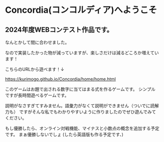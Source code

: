 # Concordia(コンコルディア)へようこそ

## 2024年度WEBコンテスト作品です。
なんとかして間に合わせました。

なので実装したかった物が減っていますが、楽しさだけは減るどころか増えています！

こちらのURLから遊べます！↓

https://kurimogo.github.io/Concordia/home/home.html

このゲームはお題で出される数字に当てはまる式を作るゲームです。
シンプルですが長時間遊べるゲームです。

説明がなさすぎてすみません。語彙力がなくて説明ができません（ついでに読解力も）
ですがそんな私でもわかりやすいように作りましたのでぜひ遊んでみてください。

もし優勝したら、オンライン対戦機能、マイナスと小数点の概念を追加する予定です。
まぁ優勝しないでしょ
(したら英語版も作る予定です、)